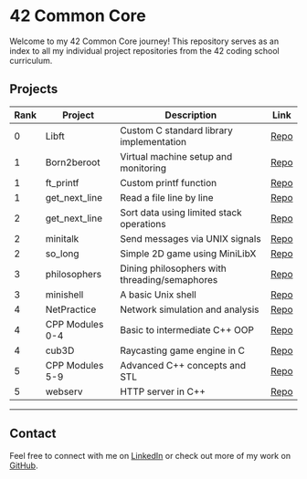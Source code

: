 # 42 Common Core

Welcome to my 42 Common Core journey! This repository serves as an index to all my individual project repositories from the 42 coding school curriculum.

## Projects

| Rank | Project                | Description                                       | Link                                      |
|------|------------------------|---------------------------------------------------|-------------------------------------------|
| 0    | Libft                  | Custom C standard library implementation         | [Repo](https://github.com/ghjoaorodrigues/42-Libft) |
| 1    | Born2beroot            | Virtual machine setup and monitoring             | [Repo](https://github.com/ghjoaorodrigues/42-Born2beroot) |
| 1    | ft_printf              | Custom printf function                           | [Repo](https://github.com/ghjoaorodrigues/42-ft_printf) |
| 1    | get_next_line          | Read a file line by line                         | [Repo](https://github.com/ghjoaorodrigues/42-get_next_line) |
| 2    | get_next_line          | Sort data using limited stack operations         | [Repo](https://github.com/ghjoaorodrigues/42-get_next_line) |
| 2    | minitalk               | Send messages via UNIX signals                   | [Repo](https://github.com/ghjoaorodrigues/42-minitalk) |
| 2    | so_long                | Simple 2D game using MiniLibX                    | [Repo](https://github.com/ghjoaorodrigues/42-so_long) |
| 3    | philosophers           | Dining philosophers with threading/semaphores    | [Repo](https://github.com/ghjoaorodrigues/42-philosophers) |
| 3    | minishell              | A basic Unix shell                               | [Repo](https://github.com/ghjoaorodrigues/42-minishell) |
| 4    | NetPractice            | Network simulation and analysis                  | [Repo](https://github.com/ghjoaorodrigues/42-NetPractice) |
| 4    | CPP Modules 0-4        | Basic to intermediate C++ OOP                    | [Repo](https://github.com/ghjoaorodrigues/42-cpp-modules) |
| 4    | cub3D                  | Raycasting game engine in C                      | [Repo](https://github.com/ghjoaorodrigues/42-cub3D) |
| 5    | CPP Modules 5-9        | Advanced C++ concepts and STL                    | [Repo](https://github.com/ghjoaorodrigues/42-cpp-modules) |
| 5    | webserv                | HTTP server in C++                               | [Repo](https://github.com/ghjoaorodrigues/42-webserv) |

---

## Contact

Feel free to connect with me on [LinkedIn](https://www.linkedin.com/in/injoaorodrigues) or check out more of my work on [GitHub](https://github.com/ghjoaorodrigues).
